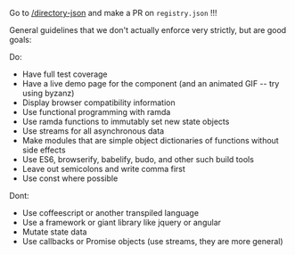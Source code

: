 
Go to [/directory-json](http://github.com/flimflamjs/directory-json) and make a PR on `registry.json` !!!

General guidelines that we don't actually enforce very strictly, but are good goals:

Do:
- Have full test coverage
- Have a live demo page for the component (and an animated GIF -- try using byzanz)
- Display browser compatibility information
- Use functional programming with ramda
- Use ramda functions to immutably set new state objects
- Use streams for all asynchronous data
- Make modules that are simple object dictionaries of functions without side effects
- Use ES6, browserify, babelify, budo, and other such build tools
- Leave out semicolons and write comma first
- Use const where possible

Dont:
- Use coffeescript or another transpiled language
- Use a framework or giant library like jquery or angular
- Mutate state data 
- Use callbacks or Promise objects (use streams, they are more general)
